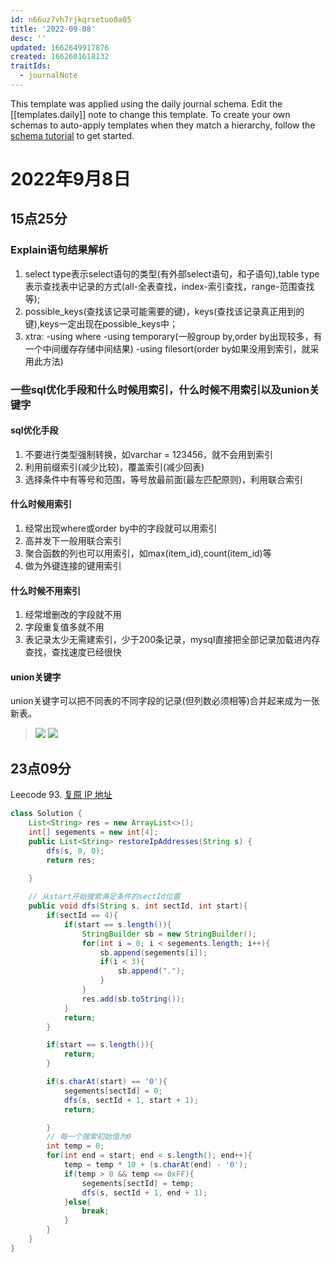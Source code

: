 ```yaml
---
id: n66uz7vh7rjkqrsetuo0a05
title: '2022-09-08'
desc: ''
updated: 1662649917876
created: 1662601618132
traitIds:
  - journalNote
---
```

This template was applied using the daily journal schema. Edit the [[templates.daily]] note to change this template.
To create your own schemas to auto-apply templates when they match a hierarchy, follow the [schema tutorial](https://blog.dendron.so/notes/P1DL2uXHpKUCa7hLiFbFA/) to get started.

<!--
Based on the journaling method created by Intelligent Change:
- [Intelligent Change: Our Story](https://www.intelligentchange.com/pages/our-story)
- [The Five Minute Journal](https://www.intelligentchange.com/products/the-five-minute-journal)
-->

# 2022年9月8日

## 15点25分

### Explain语句结果解析

1. select type表示select语句的类型(有外部select语句，和子语句),table type表示查找表中记录的方式(all-全表查找，index-索引查找，range-范围查找等);
2. possible_keys(查找该记录可能需要的键)，keys(查找该记录真正用到的键),keys一定出现在possible_keys中；
3. xtra: -using where -using temporary(一般group by,order by出现较多，有一个中间缓存存储中间结果) -using filesort(order by如果没用到索引，就采用此方法)

### 一些sql优化手段和什么时候用索引，什么时候不用索引以及union关键字

#### sql优化手段

1. 不要进行类型强制转换，如varchar = 123456，就不会用到索引
2. 利用前缀索引(减少比较)，覆盖索引(减少回表)
3. 选择条件中有等号和范围，等号放最前面(最左匹配原则)，利用联合索引

#### 什么时候用索引

1. 经常出现where或order by中的字段就可以用索引
2. 高并发下一般用联合索引
3. 聚合函数的列也可以用索引，如max(item_id),count(item_id)等
4. 做为外键连接的键用索引

#### 什么时候不用索引

1. 经常增删改的字段就不用
2. 字段重复值多就不用
3. 表记录太少无需建索引，少于200条记录，mysql直接把全部记录加载进内存查找，查找速度已经很快

#### union关键字

union关键字可以把不同表的不同字段的记录(但列数必须相等)合并起来成为一张新表。
> ![](/assets/images/2022-09-08-16-04-35.png)
> ![](/assets/images/2022-09-08-16-05-06.png)

## 23点09分

Leecode 93. [复原 IP 地址](https://leetcode.cn/problems/restore-ip-addresses/)

```java
class Solution {
    List<String> res = new ArrayList<>();
    int[] segements = new int[4];
    public List<String> restoreIpAddresses(String s) {
        dfs(s, 0, 0);
        return res;

    }
    
    // 从start开始搜索满足条件的sectId位置
    public void dfs(String s, int sectId, int start){
        if(sectId == 4){
            if(start == s.length()){
                StringBuilder sb = new StringBuilder();
                for(int i = 0; i < segements.length; i++){
                    sb.append(segements[i]);
                    if(i < 3){
                        sb.append(".");
                    }
                }
                res.add(sb.toString());
            }
            return;
        }

        if(start == s.length()){
            return;
        }

        if(s.charAt(start) == '0'){
            segements[sectId] = 0;
            dfs(s, sectId + 1, start + 1);
            return;

        }
        // 每一个搜索初始值为0
        int temp = 0;
        for(int end = start; end < s.length(); end++){
            temp = temp * 10 + (s.charAt(end) - '0');
            if(temp > 0 && temp <= 0xFF){
                segements[sectId] = temp;
                dfs(s, sectId + 1, end + 1);
            }else{
                break;
            }
        }               
    }
}
```
